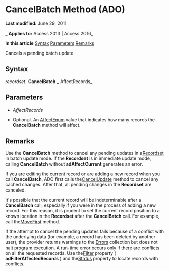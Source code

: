 
# CancelBatch Method (ADO)

 **Last modified:** June 29, 2011

 _ **Applies to:** Access 2013 | Access 2016_

 **In this article**
[Syntax](#sectionSection1)
[Parameters](#sectionSection2)
[Remarks](#sectionSection3)



Cancels a pending batch update.

## Syntax
<a name="sectionSection1"> </a>

 _recordset_. **CancelBatch** _ AffectRecords_


## Parameters
<a name="sectionSection2"> </a>


-  _AffectRecords_
    
- Optional. An [AffectEnum](15393398-d7eb-a685-1bfa-d6712d8e5015.md) value that indicates how many records the **CancelBatch** method will affect.
    

## Remarks
<a name="sectionSection3"> </a>

Use the  **CancelBatch** method to cancel any pending updates in a[Recordset](0f963bf8-f066-dc8a-b754-f427de712df1.md) in batch update mode. If the **Recordset** is in immediate update mode, calling **CancelBatch** without **adAffectCurrent** generates an error.

If you are editing the current record or are adding a new record when you call  **CancelBatch**, ADO first calls the[CancelUpdate](2bd4d168-ba52-7786-5046-44febeda88e1.md) method to cancel any cached changes. After that, all pending changes in the **Recordset** are canceled.

It's possible that the current record will be indeterminable after a  **CancelBatch** call, especially if you were in the process of adding a new record. For this reason, it is prudent to set the current record position to a known location in the **Recordset** after the **CancelBatch** call. For example, call the[MoveFirst](d04ce41c-77c9-df42-115a-65c50a38518a.md) method.

If the attempt to cancel the pending updates fails because of a conflict with the underlying data (for example, a record has been deleted by another user), the provider returns warnings to the [Errors](76c234b8-7fec-11c5-275e-864d5d880ee7.md) collection but does not halt program execution. A run-time error occurs only if there are conflicts on all the requested records. Use the[Filter](5abc528a-a6ee-34de-5d44-a3249194b0a0.md) property ( **adFilterAffectedRecords** ) and the[Status](bf3ccb36-c985-5fae-4f76-c48a0e20e6f7.md) property to locate records with conflicts.

